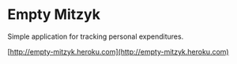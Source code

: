 # Empty Mitzyk

Simple application for tracking personal expenditures.

[http://empty-mitzyk.heroku.com](http://empty-mitzyk.heroku.com)
